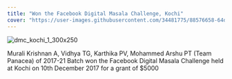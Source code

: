 ```yaml
---
title: "Won the Facebook Digital Masala Challenge, Kochi"
cover: "https://user-images.githubusercontent.com/34481775/88576658-64d14f00-d063-11ea-9afe-89755b8029de.png"
---
```


![dmc_kochi_1_300x250](https://user-images.githubusercontent.com/34481775/88577021-fa6cde80-d063-11ea-8721-37c43c263648.png)

Murali Krishnan A, Vidhya TG, Karthika PV, Mohammed Arshu PT (Team Panacea) of 2017-21 Batch won the Facebook Digital Masala Challenge held at Kochi on 10th December 2017 for a grant of $5000
